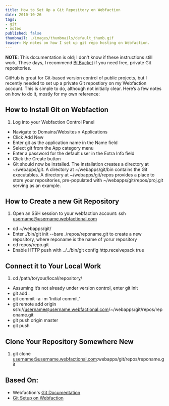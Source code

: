 ```yaml
---
title: How to Set Up a Git Repository on Webfaction
date: 2010-10-26
tags:
- git
- notes
published: false
thumbnail: ./images/thumbnails/default_thumb.gif
teaser: My notes on how I set up git repo hosting on Webfaction.
---
```


<b>NOTE</b>: This documentation is old; I don't know if these instructions still work. These days, I recommend [BitBucket](https://bitbucket.org) if you need free, private Git repositories.

GitHub is great for Git-based version control of public projects, but I recently needed to set up a private Git repostiory on my Webfaction account. This is simple to do, although not initially clear. Here’s a few notes on how to do it, mostly for my own reference:

## How to Install Git on Webfaction

1. Log into your Webfaction Control Panel
+ Navigate to Domains/Websites » Applications
+ Click Add New
+ Enter git as the application name in the Name field
+ Select git from the App category menu
+ Enter a password for the default user in the Extra Info field
+ Click the Create button
+ Git should now be installed. The installation creates a directory at ~/webapps/git. A directory at ~/webapps/git/bin contains the Git executables. A directory at ~/webapps/git/repos provides a place to store your repositories, pre-populated with ~/webapps/git/repos/proj.git serving as an example.

## How to Create a new Git Repository

1. Open an SSH session to your webfaction account: ssh username@username.webfactional.com
+ cd ~/webapps/git/
+ Enter ./bin/git init --bare ./repos/reponame.git to create a new repository, where reponame is the name of yorur repository
+ cd repos/repo.git
+ Enable HTTP push with ../../bin/git config http.receivepack true

## Connect it to Your Local Work

1. cd /path/to/your/local/repository/
+ Assuming it’s not already under version control, enter git init
+ git add .
+ git commit -a -m 'Initial commit.'
+ git remote add origin ssh://username@username.webfactional.com/~/webapps/git/repos/reponame.git
+ git push origin master
+ git push

## Clone Your Repository Somewhere New

1. git clone username@username.webfactional.com:webapps/git/repos/reponame.git

## Based On:

* Webfaction's [Git Documentation](http://docs.webfaction.com/software/git.html)
* [Git Setup on Webfaction](http://munkymorgy.blogspot.com/2010/03/git-setup-on-webfaction.html)
